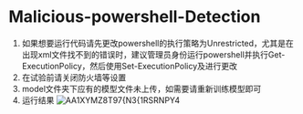 # Malicious-powershell-Detection
1. 如果想要运行代码请先更改powershell的执行策略为Unrestricted，尤其是在出现xml文件找不到的错误时，建议管理员身份运行powershell并执行Get-ExecutionPolicy，然后使用Set-ExecutionPolicy及进行更改
2. 在试验前请关闭防火墙等设置
3. model文件夹下应有的模型文件未上传，如需要请重新训练模型即可
4. 运行结果
![AA1XYMZ8T97{N3{1RSRNPY4](https://user-images.githubusercontent.com/67228666/158339713-543674b4-3853-48a3-a5fa-ca17553d9567.png)
